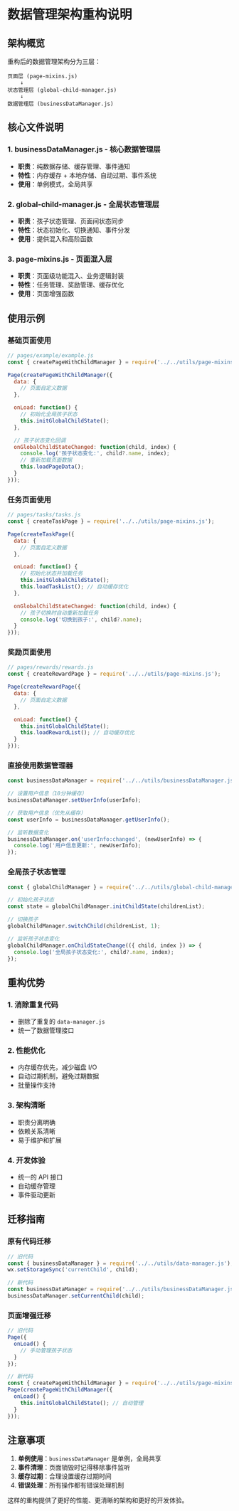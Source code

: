 # 数据管理架构重构说明

## 架构概览

重构后的数据管理架构分为三层：

```
页面层 (page-mixins.js)
    ↓
状态管理层 (global-child-manager.js)
    ↓
数据管理层 (businessDataManager.js)
```

## 核心文件说明

### 1. businessDataManager.js - 核心数据管理层
- **职责**：纯数据存储、缓存管理、事件通知
- **特性**：内存缓存 + 本地存储、自动过期、事件系统
- **使用**：单例模式，全局共享

### 2. global-child-manager.js - 全局状态管理层
- **职责**：孩子状态管理、页面间状态同步
- **特性**：状态初始化、切换通知、事件分发
- **使用**：提供混入和高阶函数

### 3. page-mixins.js - 页面混入层
- **职责**：页面级功能混入、业务逻辑封装
- **特性**：任务管理、奖励管理、缓存优化
- **使用**：页面增强函数

## 使用示例

### 基础页面使用
```javascript
// pages/example/example.js
const { createPageWithChildManager } = require('../../utils/page-mixins.js');

Page(createPageWithChildManager({
  data: {
    // 页面自定义数据
  },

  onLoad: function() {
    // 初始化全局孩子状态
    this.initGlobalChildState();
  },

  // 孩子状态变化回调
  onGlobalChildStateChanged: function(child, index) {
    console.log('孩子状态变化:', child?.name, index);
    // 重新加载页面数据
    this.loadPageData();
  }
}));
```

### 任务页面使用
```javascript
// pages/tasks/tasks.js
const { createTaskPage } = require('../../utils/page-mixins.js');

Page(createTaskPage({
  data: {
    // 页面自定义数据
  },

  onLoad: function() {
    // 初始化状态并加载任务
    this.initGlobalChildState();
    this.loadTaskList(); // 自动缓存优化
  },

  onGlobalChildStateChanged: function(child, index) {
    // 孩子切换时自动重新加载任务
    console.log('切换到孩子:', child?.name);
  }
}));
```

### 奖励页面使用
```javascript
// pages/rewards/rewards.js
const { createRewardPage } = require('../../utils/page-mixins.js');

Page(createRewardPage({
  data: {
    // 页面自定义数据
  },

  onLoad: function() {
    this.initGlobalChildState();
    this.loadRewardList(); // 自动缓存优化
  }
}));
```

### 直接使用数据管理器
```javascript
const businessDataManager = require('../../utils/businessDataManager.js');

// 设置用户信息（10分钟缓存）
businessDataManager.setUserInfo(userInfo);

// 获取用户信息（优先从缓存）
const userInfo = businessDataManager.getUserInfo();

// 监听数据变化
businessDataManager.on('userInfo:changed', (newUserInfo) => {
  console.log('用户信息更新:', newUserInfo);
});
```

### 全局孩子状态管理
```javascript
const { globalChildManager } = require('../../utils/global-child-manager.js');

// 初始化孩子状态
const state = globalChildManager.initChildState(childrenList);

// 切换孩子
globalChildManager.switchChild(childrenList, 1);

// 监听孩子状态变化
globalChildManager.onChildStateChange(({ child, index }) => {
  console.log('全局孩子状态变化:', child?.name, index);
});
```

## 重构优势

### 1. **消除重复代码**
- 删除了重复的 `data-manager.js`
- 统一了数据管理接口

### 2. **性能优化**
- 内存缓存优先，减少磁盘 I/O
- 自动过期机制，避免过期数据
- 批量操作支持

### 3. **架构清晰**
- 职责分离明确
- 依赖关系清晰
- 易于维护和扩展

### 4. **开发体验**
- 统一的 API 接口
- 自动缓存管理
- 事件驱动更新

## 迁移指南

### 原有代码迁移
```javascript
// 旧代码
const { businessDataManager } = require('../../utils/data-manager.js');
wx.setStorageSync('currentChild', child);

// 新代码
const businessDataManager = require('../../utils/businessDataManager.js');
businessDataManager.setCurrentChild(child);
```

### 页面增强迁移
```javascript
// 旧代码
Page({
  onLoad() {
    // 手动管理孩子状态
  }
});

// 新代码
const { createPageWithChildManager } = require('../../utils/page-mixins.js');
Page(createPageWithChildManager({
  onLoad() {
    this.initGlobalChildState(); // 自动管理
  }
}));
```

## 注意事项

1. **单例使用**：`businessDataManager` 是单例，全局共享
2. **事件清理**：页面销毁时记得移除事件监听
3. **缓存过期**：合理设置缓存过期时间
4. **错误处理**：所有操作都有错误处理机制

这样的重构提供了更好的性能、更清晰的架构和更好的开发体验。